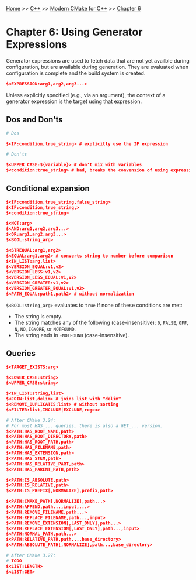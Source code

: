 [Home](../../../README.md) >> [C++](../../../README.md#c++) >> [Modern CMake for C++](../README.md) >> [Chapter 6](./README.md)

# Chapter 6: Using Generator Expressions

Generator expressions are used to fetch data that are not yet availble during configuration, but are available during generation. They are evaluated when configuration is complete and the build system is created.

```cmake
$<EXPRESSION:arg1,arg2,arg3...>
```

Unless explicitly specified (e.g., via an argument), the context of a generator expression is the target using that expression.

## Dos and Don'ts

```cmake
# Dos

$<IF:condition,true_string> # explicitly use the IF expression
```

```cmake
# Don'ts

$<UPPER_CASE:${variable}> # don't mix with variables
$<condition:true_string> # bad, breaks the convension of using expression name first
```

## Conditional expansion

```cmake
$<IF:condition,true_string,false_string>
$<IF:condition,true_string,>
$<condition:true_string>

$<NOT:arg>
$<AND:arg1,arg2,arg3...>
$<OR:arg1,arg2,arg3...>
$<BOOL:string_arg>

$<STREQUAL:arg1,arg2>
$<EQUAL:arg1,arg2> # converts string to number before comparison
$<IN_LIST:arg,list>
$<VERSION_EQUAL:v1,v2>
$<VERSION_LESS:v1,v2>
$<VERSION_LESS_EQUAL:v1,v2>
$<VERSION_GREATER:v1,v2>
$<VERSION_GREATER_EQUAL:v1,v2>
$<PATH_EQUAL:path1,path2> # without normalization
```

`$<BOOL:string_arg>` evaluates to `true` if none of these conditions are met:

- The string is empty.
- The string matches any of the following (case-insensitive): `0`, `FALSE`, `OFF`, `N`, `NO`, `IGNORE`, or `NOTFOUND`.
- The string ends in `-NOTFOUND` (case-insensitive).

## Queries

```cmake
$<TARGET_EXISTS:arg>

$<LOWER_CASE:string>
$<UPPER_CASE:string>

$<IN_LIST:string,list>
$<JOIN:list,delim> # joins list with "delim"
$<REMOVE_DUPLICATES:list> # without sorting
$<FILTER:list,INCLUDE|EXCLUDE,regex>

# After CMake 3.24:
# For most HAS_... queries, there is also a GET_... version.
$<PATH:HAS_ROOT_NAME,path>
$<PATH:HAS_ROOT_DIRECTORY,path>
$<PATH:HAS_ROOT_PATH,path>
$<PATH:HAS_FILENAME,path>
$<PATH:HAS_EXTENSION,path>
$<PATH:HAS_STEM,path>
$<PATH:HAS_RELATIVE_PART,path>
$<PATH:HAS_PARENT_PATH,path>

$<PATH:IS_ABSOLUTE,path>
$<PATH:IS_RELATIVE,path>
$<PATH:IS_PREFIX[,NORMALIZE],prefix,path>

$<PATH:CMAKE_PATH[,NORMALIZE],path...>
$<PATH:APPEND,path...,input,...>
$<PATH:REMOVE_FILENAME,path...>
$<PATH:REPLACE_FILENAME,path...,input>
$<PATH:REMOVE_EXTENSION[,LAST_ONLY],path...>
$<PATH:REPLACE_EXTENSION[,LAST_ONLY],path...,input>
$<PATH:NORMAL_PATH,path...>
$<PATH:RELATIVE_PATH,path...,base_directory>
$<PATH:ABSOLUTE_PATH[,NORMALIZE],path...,base_directory>

# After CMake 3.27:
# TODO
$<LIST:LENGTH>
$<LIST:GET>
```

